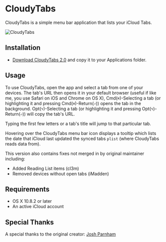 # CloudyTabs

CloudyTabs is a simple menu bar application that lists your iCloud Tabs.

![CloudyTabs](http://joshparnham.com/projects/cloudytabs/CloudyTabs.png)

## Installation

* [Download CloudyTabs 2.0](https://github.com/toddbluhm/CloudyTabs/releases/download/v2.0/CloudyTabs.dmg) and copy it to your Applications folder.

## Usage

To use CloudyTabs, open the app and select a tab from one of your devices. The tab's URL then opens it in your default browser (useful if like me, you use Safari on iOS and Chrome on OS X), Cmd(`⌘`)-Selecting a tab (or highlighting it and pressing Cmd(`⌘`)-Return(`⏎`)) opens the tab in the background. Opt(`⌥`)-Selecting a tab (or highlighting it and pressing Opt(`⌥`)-Return(`⏎`)) will copy the tab's URL.

Typing the first few letters or a tab's title will jump to that particular tab.

Hovering over the CloudyTabs menu bar icon displays a tooltip which lists the date that iCloud last updated the synced tabs `plist` (where CloudyTabs reads data from).

This version also contains fixes not merged in by original maintainer including:
- Added Reading List items (cl3m)
- Removed devices without open tabs (iMadden)

## Requirements

* OS X 10.8.2 or later
* An active iCloud account

## Special Thanks

A special thanks to the original creator: [Josh Parnham](https://github.com/josh-)
